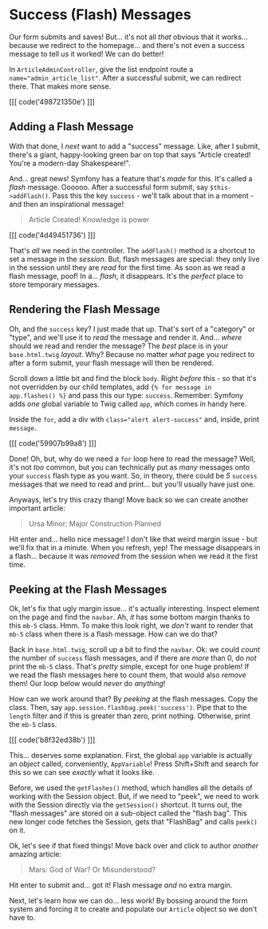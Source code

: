 # Success (Flash) Messages

Our form submits and saves! But... it's not all *that* obvious that it works...
because we redirect to the homepage... and there's not even a success message to
tell us it worked! We can do better!

In `ArticleAdminController`, give the list endpoint route a `name="admin_article_list"`.
After a successful submit, we can redirect there. That makes more sense.

[[[ code('498721350e') ]]]

## Adding a Flash Message

With that done, I *next* want to add a "success" message. Like, after I submit, there's
a giant, happy-looking green bar on top that says "Article created! You're a
modern-day Shakespeare!".

And... great news! Symfony has a feature that's *made* for this. It's called a
*flash* message. Oooooo. After a successful form submit, say `$this->addFlash()`.
Pass this the key `success` - we'll talk about that in a moment - and then an inspirational
message! 

> Article Created! Knowledge is power

[[[ code('4d49451736') ]]]

That's *all* we need in the controller. The `addFlash()` method is a shortcut to
set a message in the *session*. But, flash messages are special: they only live
in the session until they are *read* for the first time. As soon as we read a flash
message, poof! In a... *flash*, it disappears. It's the *perfect* place to store
temporary messages.

## Rendering the Flash Message

Oh, and the `success` key? I just made that up. That's sort of a "category" or "type",
and we'll use it to *read* the message and render it. And... *where* should
we read and render the message? The *best* place is in your `base.html.twig`
*layout*. Why? Because no matter *what* page you redirect to after a form submit,
your flash message will then be rendered.

Scroll down a little bit and find the block `body`. Right *before* this - so that
it's not overridden by our child templates, add `{% for message in app.flashes() %}`
and pass this our type: `success`. Remember: Symfony adds *one* global variable
to Twig called `app`, which comes in handy here.

Inside the `for`, add a div with `class="alert alert-success"` and, inside, print
`message`.

[[[ code('59907b99a8') ]]]

Done! Oh, but, why do we need a `for` loop here to read the message? Well, it's
not *too* common, but you can technically put as *many* messages onto your `success`
flash type as you want. So, in theory, there could be *5* `success` messages that
we need to read and print... but you'll usually have just one.

Anyways, let's try this crazy thang! Move back so we can create another important
article:

> Ursa Minor: Major Construction Planned

Hit enter and... hello nice message! I don't like that weird margin issue - but
we'll fix that in a minute. When you refresh, yep! The message disappears in a
flash... because it was *removed* from the session when we read it the first time.

## Peeking at the Flash Messages

Ok, let's fix that ugly margin issue... it's actually interesting. Inspect element
on the page and find the `navbar`. Ah, *it* has some bottom margin thanks to this
`mb-5` class. Hmm. To make this look right, we *don't* want to render that `mb-5`
class when there is a flash message. How can we do that?

Back in `base.html.twig`, scroll up a bit to find the `navbar`. Ok: we could *count*
the number of `success` flash messages, and if there are *more* than 0, do *not*
print the `mb-5` class. That's *pretty* simple, except for one huge problem! If
we read the flash messages here to count them, that would also *remove* them!
Our loop below would *never* do *anything*!

How can we work around that? By *peeking* at the flash messages. Copy the class.
Then, say `app.session.flashbag.peek('success')`. Pipe that to the `length` filter
and if this is greater than zero, print nothing. Otherwise, print the `mb-5` class.

[[[ code('b8f32ed38b') ]]]

This... deserves some explanation. First, the global `app` variable is actually an
*object* called, conveniently, `AppVariable`! Press Shift+Shift and search for this
so we can see *exactly* what it looks like.

Before, we used the `getFlashes()` method, which handles all the details of working
with the Session object. But, if we need to "peek", we need to work with the
Session directly via the `getSession()` shortcut. It turns out, the "flash messages"
are stored on a sub-object called the "flash bag". This new longer code fetches
the Session, gets that "FlashBag" and calls `peek()` on it.

Ok, let's see if that fixed things! Move back over and click to author *another*
amazing article:

> Mars: God of War? Or Misunderstood?

Hit enter to submit and... got it! Flash message *and* no extra margin.

Next, let's learn how we can do... less work! By bossing around the form system
and forcing it to create and populate our `Article` object so we don't have to.
